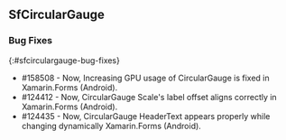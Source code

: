 ## SfCircularGauge

### Bug Fixes
{:#sfcirculargauge-bug-fixes}

*  \#158508 - Now, Increasing GPU usage of CircularGauge is fixed in Xamarin.Forms (Android).
*  \#124412 - Now, CircularGauge Scale's label offset aligns correctly in Xamarin.Forms (Android).
*  \#124435 - Now, CircularGauge HeaderText appears properly while changing dynamically Xamarin.Forms (Android).
